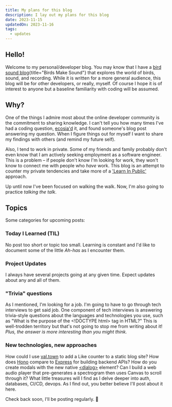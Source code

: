 ```yaml
---
title: My plans for this blog
description: I lay out my plans for this blog
date: 2023-11-15
updatedOn: 2023-11-16
tags:
  - updates
---
```

## Hello!

Welcome to my personal/developer blog. You may know that I have a [bird sound blog](https://birdsmakesound.com/){title="Birds Make Sound"} that explores the world of birds, sound, and recording. While it is written for a more general audience, this blog will be for other developers, or really, myself. Of course I hope it is of interest to anyone but a baseline familiarity with coding will be assumed.

## Why?

One of the things I admire most about the online developer community is the commitment to sharing knowledge. I can't tell you how many times I've had a coding question, [ecosia'd](https://www.ecosia.org) it, and found someone's blog post answering my question. When I figure things out for myself I want to share my findings with others (and remind my future self).

Also, I tend to work in private. Some of my friends and family probably don't even know that I am actively seeking employment as a software engineer. This is a problem – if people don't know I'm looking for work, they won't know to connect me with people who *have* work. This blog is an attempt to counter my private tendencies and take more of a ['Learn In Public'](https://www.swyx.io/learn-in-public) approach.

Up until now I've been focused on walking the walk. Now, I'm also going to practice *talking the talk*.

## Topics

Some categories for upcoming posts:

### Today I Learned (TIL)

No post too short or topic too small. Learning is constant and I'd like to document some of the little *Ah-has* as I encounter them.

### Project Updates

I always have several projects going at any given time. Expect updates about any and all of them.

### "Trivia" questions

As I mentioned, I'm looking for a job. I'm going to have to go through tech interviews to get said job. One component of tech interviews is answering trivia-style questions about the languages and technologies you use, such as "What is the purpose of the &lt;!DOCTYPE html&gt; tag in HTML?" This is well-trodden territory but that's not going to stop me from writing about it! *Plus, the answer is more interesting than you might think.*

### New technologies, new approaches

How could I use [val.town](https://www.val.town/) to add a Like counter to a static blog site? How does [Hono](https://hono.dev/) compare to [Express](https://expressjs.com/) for building backend APIs? How do you create modals with the new native [&lt;dialog&gt;](https://developer.mozilla.org/en-US/docs/Web/HTML/Element/dialog) element? Can I build a web audio player that pre-generates a spectrogram then uses Canvas to scroll through it? What little treasures will I find as I delve deeper into auth, databases, CI/CD, devops. As I find out, you better believe I'll post about it here.

Check back soon, I'll be posting regularly. 👋
